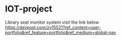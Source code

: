 # IOT-project
Library seat monitor system
visit the link below
https://devpost.com/zy15521?ref_content=user-portfolio&ref_feature=portfolio&ref_medium=global-nav
